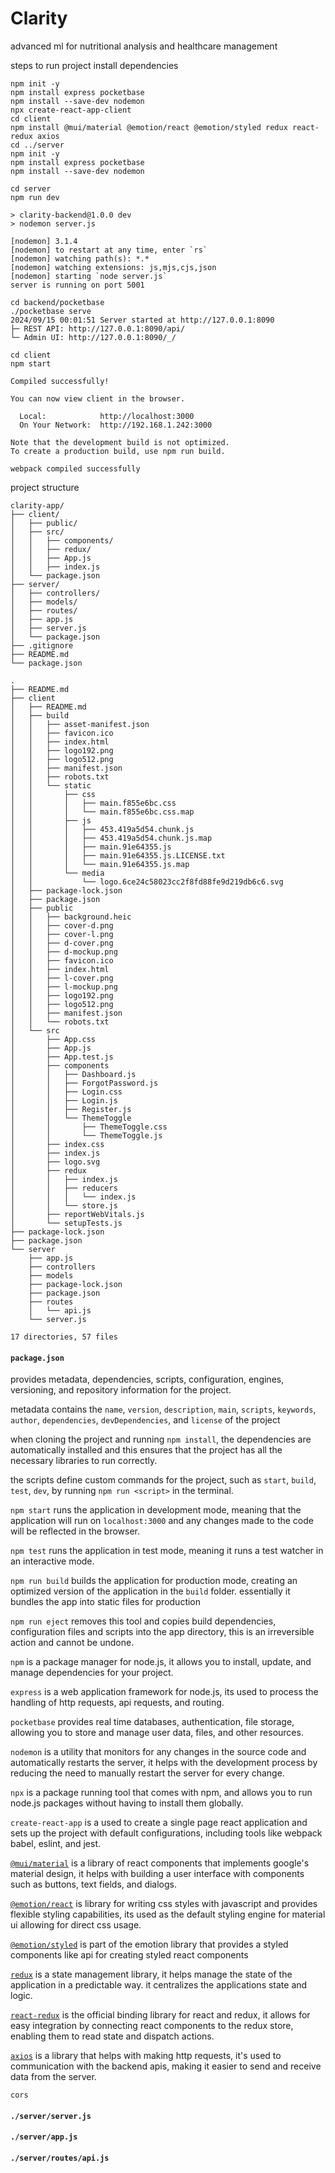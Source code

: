 # Clarity

advanced ml for nutritional analysis and healthcare management

steps to run project install dependencies

```
npm init -y
npm install express pocketbase
npm install --save-dev nodemon
npx create-react-app-client
cd client
npm install @mui/material @emotion/react @emotion/styled redux react-redux axios
cd ../server
npm init -y
npm install express pocketbase
npm install --save-dev nodemon
```

```
cd server
npm run dev

> clarity-backend@1.0.0 dev
> nodemon server.js

[nodemon] 3.1.4
[nodemon] to restart at any time, enter `rs`
[nodemon] watching path(s): *.*
[nodemon] watching extensions: js,mjs,cjs,json
[nodemon] starting `node server.js`
server is running on port 5001
```

```
cd backend/pocketbase
./pocketbase serve
2024/09/15 00:01:51 Server started at http://127.0.0.1:8090
├─ REST API: http://127.0.0.1:8090/api/
└─ Admin UI: http://127.0.0.1:8090/_/
```

```
cd client
npm start

Compiled successfully!

You can now view client in the browser.

  Local:            http://localhost:3000
  On Your Network:  http://192.168.1.242:3000

Note that the development build is not optimized.
To create a production build, use npm run build.

webpack compiled successfully
```

project structure

```
clarity-app/
├── client/
│   ├── public/
│   ├── src/
│   │   ├── components/
│   │   ├── redux/
│   │   ├── App.js
│   │   ├── index.js
│   └── package.json
├── server/
│   ├── controllers/
│   ├── models/
│   ├── routes/
│   ├── app.js
│   ├── server.js
│   └── package.json
├── .gitignore
├── README.md
└── package.json
```

```
.
├── README.md
├── client
│   ├── README.md
│   ├── build
│   │   ├── asset-manifest.json
│   │   ├── favicon.ico
│   │   ├── index.html
│   │   ├── logo192.png
│   │   ├── logo512.png
│   │   ├── manifest.json
│   │   ├── robots.txt
│   │   └── static
│   │       ├── css
│   │       │   ├── main.f855e6bc.css
│   │       │   └── main.f855e6bc.css.map
│   │       ├── js
│   │       │   ├── 453.419a5d54.chunk.js
│   │       │   ├── 453.419a5d54.chunk.js.map
│   │       │   ├── main.91e64355.js
│   │       │   ├── main.91e64355.js.LICENSE.txt
│   │       │   └── main.91e64355.js.map
│   │       └── media
│   │           └── logo.6ce24c58023cc2f8fd88fe9d219db6c6.svg
│   ├── package-lock.json
│   ├── package.json
│   ├── public
│   │   ├── background.heic
│   │   ├── cover-d.png
│   │   ├── cover-l.png
│   │   ├── d-cover.png
│   │   ├── d-mockup.png
│   │   ├── favicon.ico
│   │   ├── index.html
│   │   ├── l-cover.png
│   │   ├── l-mockup.png
│   │   ├── logo192.png
│   │   ├── logo512.png
│   │   ├── manifest.json
│   │   └── robots.txt
│   └── src
│       ├── App.css
│       ├── App.js
│       ├── App.test.js
│       ├── components
│       │   ├── Dashboard.js
│       │   ├── ForgotPassword.js
│       │   ├── Login.css
│       │   ├── Login.js
│       │   ├── Register.js
│       │   └── ThemeToggle
│       │       ├── ThemeToggle.css
│       │       └── ThemeToggle.js
│       ├── index.css
│       ├── index.js
│       ├── logo.svg
│       ├── redux
│       │   ├── index.js
│       │   ├── reducers
│       │   │   └── index.js
│       │   └── store.js
│       ├── reportWebVitals.js
│       └── setupTests.js
├── package-lock.json
├── package.json
└── server
    ├── app.js
    ├── controllers
    ├── models
    ├── package-lock.json
    ├── package.json
    ├── routes
    │   └── api.js
    └── server.js

17 directories, 57 files
```

####  `package.json`

provides metadata, dependencies, scripts, configuration, engines, versioning, and repository information for the project.  

metadata contains the `name`, `version`, `description`, `main`, `scripts`, `keywords`, `author`, `dependencies`, `devDependencies`, and `license` of the project

when cloning the project and running `npm install`, the dependencies are automatically installed and this ensures that the project has all the necessary libraries to run correctly.

the scripts define custom commands for the project, such as `start`, `build`, `test`, `dev`, by running `npm run <script>` in the terminal.

`npm start` runs the application in development mode, meaning that the application will run on `localhost:3000` and any changes made to the code will be reflected in the browser.

`npm test` runs the application in test mode, meaning it runs a test watcher in an interactive mode. 

`npm run build` builds the application for production mode, creating an optimized version of the application in the `build` folder.  essentially it bundles the app into static files for production

`npm run eject` removes this tool and copies build dependencies, configuration files and scripts into the app directory, this is an irreversible action and cannot be undone.

`npm` is a package manager for node.js, it allows you to install, update, and manage dependencies for your project.

`express` is a web application framework for node.js, its used to process the handling of http requests, api requests, and routing.

`pocketbase` provides real time databases, authentication, file storage, allowing you to store and manage user data, files, and other resources.

`nodemon` is a utility that monitors for any changes in the source code and automatically restarts the server, it helps with the development process by reducing the need to manually restart the server for every change.

`npx` is a package running tool that comes with npm, and allows you to run node.js packages without having to install them globally.

`create-react-app` is a used to create a single page react application and sets up the project with default configurations, including tools like webpack babel, eslint, and jest.

[`@mui/material`](https://mui.com/material-ui/getting-started/installation/) is a library of react components that implements google's material design, it helps with building a user interface with components such as buttons, text fields, and dialogs.

[`@emotion/react`](https://emotion.sh/docs/introduction) is library for writing css styles with javascript and provides flexible styling capabilities, its used as the default styling engine for material ui allowing for direct css usage.

[`@emotion/styled`](https://emotion.sh/docs/styled) is part of the emotion library that provides a styled components like api for creating styled react components

[`redux`](https://redux.js.org/usage/#code-quality) is a state management library, it helps manage the state of the application in a predictable way.  it centralizes the applications state and logic.

[`react-redux`](https://react-redux.js.org/using-react-redux/connect-mapstate) is the official binding library for react and redux, it allows for easy integration by connecting react components to the redux store, enabling them to read state and dispatch actions.

[`axios`](https://axios-http.com/docs/intro) is a library that helps with making http requests, it's used to communication with the backend apis, making it easier to send and receive data from the server.

`cors`

####  `./server/server.js`

####  `./server/app.js`

####  `./server/routes/api.js`




